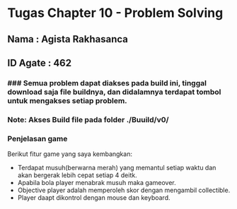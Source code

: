 # Tugas Chapter 10 - Problem Solving
## Nama : Agista Rakhasanca
## ID Agate : 462

### ### Semua problem dapat diakses pada build ini, tinggal download saja file buildnya, dan didalamnya terdapat tombol untuk mengakses setiap problem.  
  
### Note: Akses Build file pada folder ./Buuild/v0/


### Penjelasan game
Berikut fitur game yang saya kembangkan:   
- Terdapat musuh(berwarna merah) yang memantul setiap waktu dan akan bergerak lebih cepat setiap 4 deitk.   
- Apabila bola player menabrak musuh maka gameover.   
- Objective player adalah memperoleh skor dengan mengambil collectible.  
- Player daapt dikontrol dengan mouse dan keyboard.   
